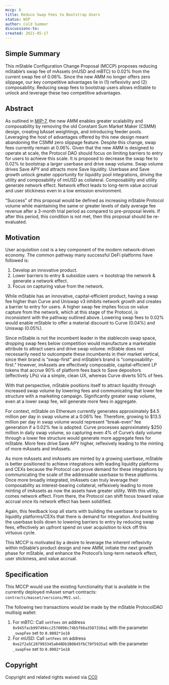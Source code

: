 ```yaml
---
mccp: 6
title: Reduce Swap Fees to Bootstrap Users
status: WIP
author: Cold Summer
discussions-to: 
created: 2021-05-17
---
```



## Simple Summary

This mStable Configuration Change Proposal (MCCP) proposes reducing mStable’s swap fee of mAssets (mUSD and mBTC) to 0.02% from the current swap fee of 0.06%. Since the new AMM no longer offers zero slippage, our key competitive advantages lie in (1) reflexivity and (2) composability. Reducing swap fees to bootstrap users allows mStable to unlock and leverage these two competitive advantages.


## Abstract

As outlined in [MIP-7](../MIPS/mip-7), the new AMM enables greater scalability and composability by removing the old Constant Sum Market Maker (CSMM) design, creating bAsset weightings, and introducing feeder pools. Leveraging the host of advantages offered by this new design meant abandoning the CSMM zero slippage feature. Despite this change, swap fees currently remain at 0.06%. Given that the new AMM is designed to operate at scale, the Protocol DAO should focus on limiting barriers to entry for users to achieve this scale. It is proposed to decrease the swap fee to 0.02% to bootstrap a larger userbase and drive swap volume. Swap volume drives Save APY and attracts more Save liquidity. Userbase and Save growth unlock greater opportunity for liquidity pool integrations, driving the utility and composability of imUSD as collateral. Composability and utility generate network effect. Network effect leads to long-term value accrual and user stickiness even in a low emission environment.

“Success” of this proposal would be defined as increasing mStable Protocol volume while maintaining the same or greater levels of daily average fee revenue after a 3-month trial period as compared to pre-proposal levels. If after this period, this condition is not met, then this proposal should be re-evaluated.


## Motivation

User acquisition cost is a key component of the modern network-driven economy. The common pathway many successful DeFi platforms have followed is:

1. Develop an innovative product.
2. Lower barriers to entry & subsidize users → bootstrap the network & generate a network effect.
3. Focus on capturing value from the network.

While mStable has an innovative, capital-efficient product, having a swap fee higher than Curve and Uniswap v3 inhibits network growth and creates a barrier to entry for users. A higher swap fee implies focus on value capture from the network, which at this stage of the Protocol, is inconsistent with the pathway outlined above. Lowering swap fees to 0.02% would enable mStable to offer a material discount to Curve (0.04%) and Uniswap (0.05%).

Since mStable is not the incumbent leader in the stablecoin swap space, dropping swap fees below competition would manufacture a marketable attribute to attract users and drive swap volume. mStable does not necessarily need to outcompete these incumbents in their market vertical, since their brand is “swap-first” and mStable’s brand is “composability-first.” However, imAssets are effectively composable, capital-efficient LP tokens that accrue 90% of platform fees back to Save depositors (effectively LPs) via a simple, clean UX, whereas Curve diverts 50% of fees.

With that perspective, mStable positions itself to attract liquidity through increased swap volume by lowering fees and communicating that lower fee structure with a marketing campaign. Significantly greater swap volume, even at a lower swap fee, will generate more fees in aggregate. 

For context, mStable on Ethereum currently generates approximately $4.5 million per day in swap volume at a 0.06% fee. Therefore, growing to $13.5 million per day in swap volume would represent “break-even” fee generation if a 0.02% fee is adopted. Curve processes approximately $250 million in daily swap volume, so capturing even 4% of Curve’s daily volume through a lower fee structure would generate more aggregate fees for mStable. More fees drive Save APY higher, reflexively leading to the minting of more mAssets and imAssets.

As more mAssets and imAssets are minted by a growing userbase, mStable is better positioned to achieve integrations with leading liquidity platforms and CEXs because the Protocol can prove demand for these integrations by communicating the scale of the addressable userbase to these platforms. Once more broadly integrated, imAssets can truly leverage their composability as interest-bearing collateral, reflexively leading to more minting of imAssets as now the assets have greater utility. With this utility, comes network effect. From there, the Protocol can shift focus toward value accrual once its network effect has been solidified. 

Again, this feedback loop all starts with building the userbase to prove to liquidity platforms/CEXs that there is demand for integration. And building the userbase boils down to lowering barriers to entry by reducing swap fees, effectively an upfront spend on user acquisition to kick off this virtuous cycle.

This MCCP is motivated by a desire to leverage the inherent reflexivity within mStable’s product design and new AMM, initiate the next growth phase for mStable, and enhance the Protocol’s long-term network effect, user stickiness, and value accrual.


## Specification

This MCCP would use the existing functionality that is available in the currently deployed mAsset smart contracts: `contracts/masset/versions/MV2.sol`. 

The following two transactions would be made by the mStable ProtocolDAO multisig wallet:

1. For mBTC: Call `setFees` on address `0x945facb997494cc2570096c74b5f66a3507330a1` with the parameter `_swapFee` set to `0.0002*1e18`
2. For mUSD: Call `setFees` on address `0xe2f2a5C287993345a840Db3B0845fbC70f5935a5` with the parameter `_swapFee` set to `0.0002*1e18`


## Copyright

Copyright and related rights waived via [CC0](https://creativecommons.org/publicdomain/zero/1.0/)
